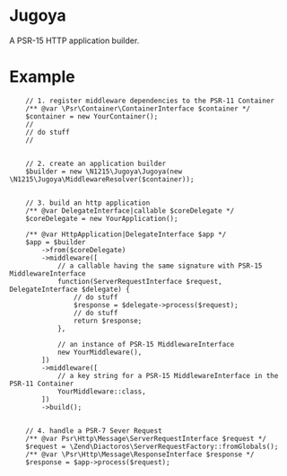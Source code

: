 # Jugoya
A PSR-15 HTTP application builder.

# Example

        // 1. register middleware dependencies to the PSR-11 Container
        /** @var \Psr\Container\ContainerInterface $container */
        $container = new YourContainer();
        //
        // do stuff
        //


        // 2. create an application builder
        $builder = new \N1215\Jugoya\Jugoya(new \N1215\Jugoya\MiddlewareResolver($container));


        // 3. build an http application
        /** @var DelegateInterface|callable $coreDelegate */
        $coreDelegate = new YourApplication();

        /** @var HttpApplication|DelegateInterface $app */
        $app = $builder
            ->from($coreDelegate)
            ->middleware([
                // a callable having the same signature with PSR-15 MiddlewareInterface
                function(ServerRequestInterface $request, DelegateInterface $delegate) {
                    // do stuff
                    $response = $delegate->process($request);
                    // do stuff
                    return $response;
                },

                // an instance of PSR-15 MiddlewareInterface
                new YourMiddleware(),
            ])
            ->middleware([
                // a key string for a PSR-15 MiddlewareInterface in the PSR-11 Container
                YourMiddleware::class,
            ])
            ->build();


        // 4. handle a PSR-7 Sever Request
        /** @var Psr\Http\Message\ServerRequestInterface $request */
        $request = \Zend\Diactoros\ServerRequestFactory::fromGlobals();
        /** @var \Psr\Http\Message\ResponseInterface $response */
        $response = $app->process($request);

